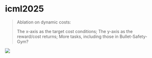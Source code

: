 # icml2025

> Ablation on dynamic costs:
> 
> The x-axis as the target cost conditions;
The y-axis as the reward/cost returns; More tasks, including those in Bullet-Safety-Gym?

![](./all_tasks_comparison_with_reference.png)
<!-- <img src = ./all_tasks_comparison_with_reference.png / > -->